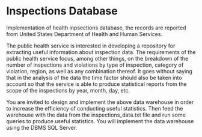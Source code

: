 # Inspections Database
Implementation of health inpsections database, the records are reported from United States Department of Health and Human Services.

The public health service is interested in developing a repository for extracting useful information about inspection data. The requirements of the public health service focus, among other things, on the breakdown of the number of inspections and violations by type of inspection, category of violation, region, as well as any combination thereof. It goes without saying that in the analysis of the data the time factor should also be taken into account so that the service is able to produce statistical reports from the scope of the inspections by year, month, day, etc.

You are invited to design and implement the above data warehouse in order to increase the efficiency of conducting useful statistics. Then feed the warehouse with the data from the inspections_data.txt file and run some queries to produce useful statistics. You will implement the data warehouse using the DBMS SQL Server.


